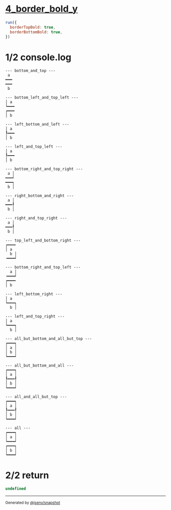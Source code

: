 # [4_border_bold_y](../../table_2_cells_same_column.test.mjs#L132)

```js
run({
  borderTopBold: true,
  borderBottomBold: true,
})
```

# 1/2 console.log

```console
--- bottom_and_top ---
 a 
━━━
━━━
 b 

--- bottom_left_and_top_left ---
│ a 
┕━━━
┍━━━
│ b 

--- left_bottom_and_left ---
│ a 
┞━━━
│ b 

--- left_and_top_left ---
│ a 
┞━━━
│ b 

--- bottom_right_and_top_right ---
 a │
━━━┙
━━━┑
 b │

--- right_bottom_and_right ---
 a │
━━━┦
 b │

--- right_and_top_right ---
 a │
━━━┦
 b │

--- top_left_and_bottom_right ---
┍━━━╸
│ a  
  b │
╺━━━┙

--- bottom_right_and_top_left ---
  a │
╺━━━┙
┍━━━╸
│ b  

--- left_bottom_right ---
│ a  
┕━━━┑
  b │

--- left_and_top_right ---
│ a  
┕━━━┑
  b │

--- all_but_bottom_and_all_but_top ---
┍━━━┑
│ a │
│ b │
┕━━━┙

--- all_but_bottom_and_all ---
┍━━━┑
│ a │
┞━━━┦
│ b │
┕━━━┙

--- all_and_all_but_top ---
┍━━━┑
│ a │
┞━━━┦
│ b │
┕━━━┙

--- all ---
┍━━━┑
│ a │
┕━━━┙
┍━━━┑
│ b │
┕━━━┙

```

# 2/2 return

```js
undefined
```

---

<sub>
  Generated by <a href="https://github.com/jsenv/core/tree/main/packages/independent/snapshot">@jsenv/snapshot</a>
</sub>
